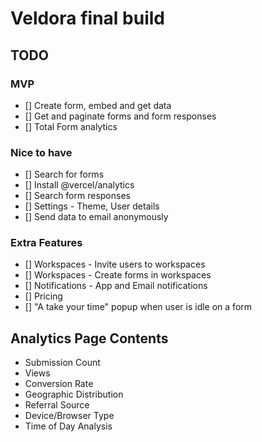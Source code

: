 # Veldora final build

## TODO

### MVP

- [] Create form, embed and get data
- [] Get and paginate forms and form responses
- [] Total Form analytics

### Nice to have

- [] Search for forms
- [] Install @vercel/analytics
- [] Search form responses
- [] Settings - Theme, User details
- [] Send data to email anonymously

### Extra Features

- [] Workspaces - Invite users to workspaces
- [] Workspaces - Create forms in workspaces
- [] Notifications - App and Email notifications
- [] Pricing
- [] "A take your time" popup when user is idle on a form

## Analytics Page Contents

- Submission Count
- Views
- Conversion Rate
- Geographic Distribution
- Referral Source
- Device/Browser Type
- Time of Day Analysis

